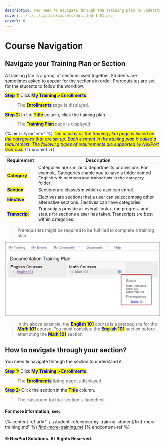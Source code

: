 ```yaml
---
description: You need to navigate through the training plan to understand the plan.
cover: ../../../.gitbook/assets/Untitled-1-01.png
coverY: 0
---
```


# Course Navigation

## Navigate your Training Plan or Section

A training plan is a group of sections used together. Students are sometimes asked to appear for the sections in order. Prerequisites are set for the students to follow the workflow.

<mark style="color:blue;">**Step 1:**</mark>  Click <mark style="color:blue;">**My Training > Enrollments**</mark>.

> The <mark style="color:blue;">**Enrollments**</mark> page is displayed.

<mark style="color:blue;">**Step 2:**</mark>  In the <mark style="color:blue;">**Title**</mark> column, click the training plan.

> The <mark style="color:blue;">**Training Plan**</mark> page is displayed.

{% hint style="info" %}
_<mark style="color:blue;">The display on the training plan page is based on the categories that are set up. Each element in the training plan is called a requirement. The following types of requirements are supported by NexPort Campus.</mark>_
{% endhint %}

| Requirement                                     | Description                                                                                                                                                                 |
| ----------------------------------------------- | --------------------------------------------------------------------------------------------------------------------------------------------------------------------------- |
| <mark style="color:blue;">**Category**</mark>   | Categories are similar to departments or divisions. For example, Categories enable you to have a folder named English with sections and transcripts in the category folder. |
| <mark style="color:blue;">**Section**</mark>    | Sections are classes in which a user can enroll.                                                                                                                            |
| <mark style="color:blue;">**Elective**</mark>   | Electives are sections that a user can select among other alternative sections. Electives can have categories.                                                              |
| <mark style="color:blue;">**Transcript**</mark> | Transcripts provide an overall look at the progress and status for sections a user has taken. Transcripts are best within categories.                                       |



> Prerequisites might be required to be fulfilled to complete a training plan.

![](<../../../.gitbook/assets/image (3) (1).png>)

> In the above example, the <mark style="color:blue;">**English 101**</mark> course is a prerequisite for the _<mark style="color:blue;">**Math 101**</mark>_ course. You must complete the <mark style="color:blue;">**English 101**</mark> section before attempting the <mark style="color:blue;">**Math 101**</mark> section.

## How to navigate through your section?

You need to navigate through the section to understand it.

<mark style="color:blue;">**Step 1:**</mark>  Click <mark style="color:blue;">**My Training > Enrollments**</mark>.

> The <mark style="color:blue;">**Enrollments**</mark> listing page is displayed.

<mark style="color:blue;">**Step 2:**</mark>  Click the section in the <mark style="color:blue;">**Title**</mark> column.

> The classroom for that section is launched.

#### For more information, see:

{% content-ref url="../../student-reference/my-training-student/find-more-training.md" %}
[find-more-training.md](../../student-reference/my-training-student/find-more-training.md)
{% endcontent-ref %}

#### © NexPort Solutions. All Rights Reserved.
